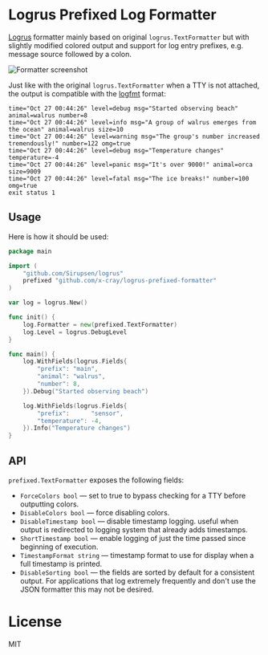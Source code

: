 # Logrus Prefixed Log Formatter
[Logrus](https://github.com/Sirupsen/logrus) formatter mainly based on original `logrus.TextFormatter` but with slightly
modified colored output and support for log entry prefixes, e.g. message source followed by a colon.

![Formatter screenshot](http://cl.ly/image/3z0p2E3P1r3e/formatter-screenshot@2x.png)

Just like with the original `logrus.TextFormatter` when a TTY is not attached, the output is compatible with the
[logfmt](http://godoc.org/github.com/kr/logfmt) format:

```text
time="Oct 27 00:44:26" level=debug msg="Started observing beach" animal=walrus number=8
time="Oct 27 00:44:26" level=info msg="A group of walrus emerges from the ocean" animal=walrus size=10
time="Oct 27 00:44:26" level=warning msg="The group's number increased tremendously!" number=122 omg=true
time="Oct 27 00:44:26" level=debug msg="Temperature changes" temperature=-4
time="Oct 27 00:44:26" level=panic msg="It's over 9000!" animal=orca size=9009
time="Oct 27 00:44:26" level=fatal msg="The ice breaks!" number=100 omg=true
exit status 1
```

## Usage
Here is how it should be used:

```go
package main

import (
	"github.com/Sirupsen/logrus"
	prefixed "github.com/x-cray/logrus-prefixed-formatter"
)

var log = logrus.New()

func init() {
	log.Formatter = new(prefixed.TextFormatter)
	log.Level = logrus.DebugLevel
}

func main() {
	log.WithFields(logrus.Fields{
		"prefix": "main",
		"animal": "walrus",
		"number": 8,
	}).Debug("Started observing beach")

	log.WithFields(logrus.Fields{
		"prefix":      "sensor",
		"temperature": -4,
	}).Info("Temperature changes")
}
```

## API
`prefixed.TextFormatter` exposes the following fields:

* `ForceColors bool` — set to true to bypass checking for a TTY before outputting colors.
* `DisableColors bool` — force disabling colors.
* `DisableTimestamp bool` — disable timestamp logging. useful when output is redirected to logging system that already adds timestamps.
* `ShortTimestamp bool` — enable logging of just the time passed since beginning of execution.
* `TimestampFormat string` — timestamp format to use for display when a full timestamp is printed.
* `DisableSorting bool` — the fields are sorted by default for a consistent output. For applications
that log extremely frequently and don't use the JSON formatter this may not be desired.

# License
MIT
